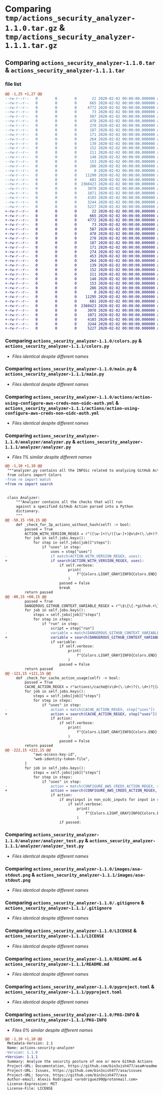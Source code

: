 # Comparing `tmp/actions_security_analyzer-1.1.0.tar.gz` & `tmp/actions_security_analyzer-1.1.1.tar.gz`

## Comparing `actions_security_analyzer-1.1.0.tar` & `actions_security_analyzer-1.1.1.tar`

### file list

```diff
@@ -1,25 +1,27 @@
--rw-r--r--   0        0        0       22 2020-02-02 00:00:00.000000 actions_security_analyzer-1.1.0/__about__.py
--rw-r--r--   0        0        0      665 2020-02-02 00:00:00.000000 actions_security_analyzer-1.1.0/colors.py
--rw-r--r--   0        0        0     4772 2020-02-02 00:00:00.000000 actions_security_analyzer-1.1.0/main.py
--rw-r--r--   0        0        0       73 2020-02-02 00:00:00.000000 actions_security_analyzer-1.1.0/requirements.txt
--rw-r--r--   0        0        0      587 2020-02-02 00:00:00.000000 actions_security_analyzer-1.1.0/actions/action-using-configure-aws-creds-non-oidc-auth.yml
--rw-r--r--   0        0        0      478 2020-02-02 00:00:00.000000 actions_security_analyzer-1.1.0/actions/action-using-github-cache.yml
--rw-r--r--   0        0        0      278 2020-02-02 00:00:00.000000 actions_security_analyzer-1.1.0/actions/action-using-self-hosted-runner-in-matrix.yml
--rw-r--r--   0        0        0      187 2020-02-02 00:00:00.000000 actions_security_analyzer-1.1.0/actions/action-using-self-hosted-runner-referenced-by-group.yml
--rw-r--r--   0        0        0      171 2020-02-02 00:00:00.000000 actions_security_analyzer-1.1.0/actions/action-using-self-hosted-runners.yml
--rw-r--r--   0        0        0      264 2020-02-02 00:00:00.000000 actions_security_analyzer-1.1.0/actions/action-with-dangerous-gh-context-variables.yml
--rw-r--r--   0        0        0      139 2020-02-02 00:00:00.000000 actions_security_analyzer-1.1.0/actions/action-with-inline-script.yml
--rw-r--r--   0        0        0      152 2020-02-02 00:00:00.000000 actions_security_analyzer-1.1.0/actions/action-with-pull-request-target.yml
--rw-r--r--   0        0        0      211 2020-02-02 00:00:00.000000 actions_security_analyzer-1.1.0/actions/action-with-unsecure-command-env-var.yml
--rw-r--r--   0        0        0      148 2020-02-02 00:00:00.000000 actions_security_analyzer-1.1.0/actions/action-with-write-all-permissions.yml
--rw-r--r--   0        0        0      153 2020-02-02 00:00:00.000000 actions_security_analyzer-1.1.0/actions/action-with-write-permissions-all-jobs.yml
--rw-r--r--   0        0        0      286 2020-02-02 00:00:00.000000 actions_security_analyzer-1.1.0/actions/action-with-write-permissions-one-job.yml
--rw-r--r--   0        0        0        0 2020-02-02 00:00:00.000000 actions_security_analyzer-1.1.0/analyzer/__init__.py
--rw-r--r--   0        0        0    11290 2020-02-02 00:00:00.000000 actions_security_analyzer-1.1.0/analyzer/analyzer.py
--rw-r--r--   0        0        0      601 2020-02-02 00:00:00.000000 actions_security_analyzer-1.1.0/analyzer/analyzer_test.py
--rw-r--r--   0        0        0  2360423 2020-02-02 00:00:00.000000 actions_security_analyzer-1.1.0/images/asa-stdout.png
--rw-r--r--   0        0        0     3078 2020-02-02 00:00:00.000000 actions_security_analyzer-1.1.0/.gitignore
--rw-r--r--   0        0        0     1071 2020-02-02 00:00:00.000000 actions_security_analyzer-1.1.0/LICENSE
--rw-r--r--   0        0        0     4103 2020-02-02 00:00:00.000000 actions_security_analyzer-1.1.0/README.md
--rw-r--r--   0        0        0     3244 2020-02-02 00:00:00.000000 actions_security_analyzer-1.1.0/pyproject.toml
--rw-r--r--   0        0        0     5227 2020-02-02 00:00:00.000000 actions_security_analyzer-1.1.0/PKG-INFO
+-rw-r--r--   0        0        0       22 2020-02-02 00:00:00.000000 actions_security_analyzer-1.1.1/__about__.py
+-rw-r--r--   0        0        0      665 2020-02-02 00:00:00.000000 actions_security_analyzer-1.1.1/colors.py
+-rw-r--r--   0        0        0     4772 2020-02-02 00:00:00.000000 actions_security_analyzer-1.1.1/main.py
+-rw-r--r--   0        0        0       73 2020-02-02 00:00:00.000000 actions_security_analyzer-1.1.1/requirements.txt
+-rw-r--r--   0        0        0      587 2020-02-02 00:00:00.000000 actions_security_analyzer-1.1.1/actions/action-using-configure-aws-creds-non-oidc-auth.yml
+-rw-r--r--   0        0        0      478 2020-02-02 00:00:00.000000 actions_security_analyzer-1.1.1/actions/action-using-github-cache.yml
+-rw-r--r--   0        0        0      278 2020-02-02 00:00:00.000000 actions_security_analyzer-1.1.1/actions/action-using-self-hosted-runner-in-matrix.yml
+-rw-r--r--   0        0        0      187 2020-02-02 00:00:00.000000 actions_security_analyzer-1.1.1/actions/action-using-self-hosted-runner-referenced-by-group.yml
+-rw-r--r--   0        0        0      171 2020-02-02 00:00:00.000000 actions_security_analyzer-1.1.1/actions/action-using-self-hosted-runners.yml
+-rw-r--r--   0        0        0      274 2020-02-02 00:00:00.000000 actions_security_analyzer-1.1.1/actions/action-with-dangerous-gh-context-variables.yml
+-rw-r--r--   0        0        0      453 2020-02-02 00:00:00.000000 actions_security_analyzer-1.1.1/actions/action-with-dangerous-gh-variables-2.yml
+-rw-r--r--   0        0        0      264 2020-02-02 00:00:00.000000 actions_security_analyzer-1.1.1/actions/action-with-dangerous-gh-variables.yml
+-rw-r--r--   0        0        0      139 2020-02-02 00:00:00.000000 actions_security_analyzer-1.1.1/actions/action-with-inline-script.yml
+-rw-r--r--   0        0        0      152 2020-02-02 00:00:00.000000 actions_security_analyzer-1.1.1/actions/action-with-pull-request-target.yml
+-rw-r--r--   0        0        0      211 2020-02-02 00:00:00.000000 actions_security_analyzer-1.1.1/actions/action-with-unsecure-command-env-var.yml
+-rw-r--r--   0        0        0      148 2020-02-02 00:00:00.000000 actions_security_analyzer-1.1.1/actions/action-with-write-all-permissions.yml
+-rw-r--r--   0        0        0      153 2020-02-02 00:00:00.000000 actions_security_analyzer-1.1.1/actions/action-with-write-permissions-all-jobs.yml
+-rw-r--r--   0        0        0      286 2020-02-02 00:00:00.000000 actions_security_analyzer-1.1.1/actions/action-with-write-permissions-one-job.yml
+-rw-r--r--   0        0        0        0 2020-02-02 00:00:00.000000 actions_security_analyzer-1.1.1/analyzer/__init__.py
+-rw-r--r--   0        0        0    11295 2020-02-02 00:00:00.000000 actions_security_analyzer-1.1.1/analyzer/analyzer.py
+-rw-r--r--   0        0        0      601 2020-02-02 00:00:00.000000 actions_security_analyzer-1.1.1/analyzer/analyzer_test.py
+-rw-r--r--   0        0        0  2360423 2020-02-02 00:00:00.000000 actions_security_analyzer-1.1.1/images/asa-stdout.png
+-rw-r--r--   0        0        0     3078 2020-02-02 00:00:00.000000 actions_security_analyzer-1.1.1/.gitignore
+-rw-r--r--   0        0        0     1071 2020-02-02 00:00:00.000000 actions_security_analyzer-1.1.1/LICENSE
+-rw-r--r--   0        0        0     4103 2020-02-02 00:00:00.000000 actions_security_analyzer-1.1.1/README.md
+-rw-r--r--   0        0        0     3244 2020-02-02 00:00:00.000000 actions_security_analyzer-1.1.1/pyproject.toml
+-rw-r--r--   0        0        0     5227 2020-02-02 00:00:00.000000 actions_security_analyzer-1.1.1/PKG-INFO
```

### Comparing `actions_security_analyzer-1.1.0/colors.py` & `actions_security_analyzer-1.1.1/colors.py`

 * *Files identical despite different names*

### Comparing `actions_security_analyzer-1.1.0/main.py` & `actions_security_analyzer-1.1.1/main.py`

 * *Files identical despite different names*

### Comparing `actions_security_analyzer-1.1.0/actions/action-using-configure-aws-creds-non-oidc-auth.yml` & `actions_security_analyzer-1.1.1/actions/action-using-configure-aws-creds-non-oidc-auth.yml`

 * *Files identical despite different names*

### Comparing `actions_security_analyzer-1.1.0/analyzer/analyzer.py` & `actions_security_analyzer-1.1.1/analyzer/analyzer.py`

 * *Files 1% similar despite different names*

```diff
@@ -1,10 +1,10 @@
 """analyzer.py contains all the INFOic related to analyzing GitHub Actions"""
 from colors import Colors
-from re import match
+from re import search
 
 
 class Analyzer:
     """Analyzer contains all the checks that will run
     against a specified GitHub Action parsed into a Python
     dictionary.
     """
@@ -50,15 +50,15 @@
     def _check_for_3p_actions_without_hash(self) -> bool:
         passed = True
         ACTION_WITH_VERSION_REGEX = r"([\w-]+)\/([\w-]+)@v\d+(\.\d+)?(\.\d+)?"
         for job in self.jobs.keys():
             for step in self.jobs[job]["steps"]:
                 if "uses" in step:
                     uses = step["uses"]
-                    if match(ACTION_WITH_VERSION_REGEX, uses):
+                    if search(ACTION_WITH_VERSION_REGEX, uses):
                         if self.verbose:
                             print(
                                 f"{Colors.LIGHT_GRAY}INFO{Colors.END} step using action('{uses}') with version number instead of a SHA hash"
                             )
                         passed = False
                         break
         return passed
@@ -80,15 +80,15 @@
         passed = True
         DANGEROUS_GITHUB_CONTEXT_VARIABLE_REGEX = r"\$\{\{.*github.+\}\}"
         for job in self.jobs.keys():
             steps = self.jobs[job]["steps"]
             for step in steps:
                 if "run" in step:
                     script = step["run"]
-                    variable = match(DANGEROUS_GITHUB_CONTEXT_VARIABLE_REGEX, script)
+                    variable = search(DANGEROUS_GITHUB_CONTEXT_VARIABLE_REGEX, script)
                     if variable:
                         if self.verbose:
                             print(
                                 f"{Colors.LIGHT_GRAY}INFO{Colors.END} dangerous variable('{variable.group()}') in inline script"
                             )
                         passed = False
         return passed
@@ -121,15 +121,15 @@
     def _check_for_cache_action_usage(self) -> bool:
         passed = True
         CACHE_ACTION_REGEX = r"actions\/cache@(v\d+(\.\d+)?(\.\d+)?|[a-f0-9]{40})"
         for job in self.jobs.keys():
             steps = self.jobs[job]["steps"]
             for step in steps:
                 if "uses" in step:
-                    action = match(CACHE_ACTION_REGEX, step["uses"])
+                    action = search(CACHE_ACTION_REGEX, step["uses"])
                     if action:
                         if self.verbose:
                             print(
                                 f"{Colors.LIGHT_GRAY}INFO{Colors.END} job('{job}') is using cache action('{action.group()}')"
                             )
                         passed = False
         return passed
@@ -222,15 +222,15 @@
             "aws-access-key-id",
             "web-identity-token-file",
         ]
         for job in self.jobs.keys():
             steps = self.jobs[job]["steps"]
             for step in steps:
                 if "uses" in step:
-                    action = match(CONFIGURE_AWS_CREDS_ACTION_REGEX, step["uses"])
+                    action = search(CONFIGURE_AWS_CREDS_ACTION_REGEX, step["uses"])
                     if action:
                         if any(input in non_oidc_inputs for input in step["with"]):
                             if self.verbose:
                                 print(
                                     f"{Colors.LIGHT_GRAY}INFO{Colors.END} found step('{step['name']}') not using OIDC with `configure-aws-credentials`"
                                 )
                         if passed:
```

### Comparing `actions_security_analyzer-1.1.0/analyzer/analyzer_test.py` & `actions_security_analyzer-1.1.1/analyzer/analyzer_test.py`

 * *Files identical despite different names*

### Comparing `actions_security_analyzer-1.1.0/images/asa-stdout.png` & `actions_security_analyzer-1.1.1/images/asa-stdout.png`

 * *Files identical despite different names*

### Comparing `actions_security_analyzer-1.1.0/.gitignore` & `actions_security_analyzer-1.1.1/.gitignore`

 * *Files identical despite different names*

### Comparing `actions_security_analyzer-1.1.0/LICENSE` & `actions_security_analyzer-1.1.1/LICENSE`

 * *Files identical despite different names*

### Comparing `actions_security_analyzer-1.1.0/README.md` & `actions_security_analyzer-1.1.1/README.md`

 * *Files identical despite different names*

### Comparing `actions_security_analyzer-1.1.0/pyproject.toml` & `actions_security_analyzer-1.1.1/pyproject.toml`

 * *Files identical despite different names*

### Comparing `actions_security_analyzer-1.1.0/PKG-INFO` & `actions_security_analyzer-1.1.1/PKG-INFO`

 * *Files 0% similar despite different names*

```diff
@@ -1,10 +1,10 @@
 Metadata-Version: 2.1
 Name: actions-security-analyzer
-Version: 1.1.0
+Version: 1.1.1
 Summary: Analyze the security posture of one or more GitHub Actions
 Project-URL: Documentation, https://github.com/bin3xish477/asa#readme
 Project-URL: Issues, https://github.com/bin3xish477/asa/issues
 Project-URL: Source, https://github.com/bin3xish477/asa
 Author-email: Alexis Rodriguez <arodriguez99@protonmail.com>
 License-Expression: MIT
 License-File: LICENSE
```

